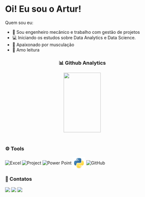 # Oi! Eu sou o Artur! 

Quem sou eu:
- 👦 Sou engenheiro mecânico e trabalho com gestão de projetos
- 💻 Iniciando os estudos sobre Data Analytics e Data Science.
- 💪  Apaixonado por musculação
- 📕 Amo leitura

<div align="center">
 <h3>📊 Github Analytics</h3>
  <img width="49%" height="195px" src= "https://github-readme-stats.vercel.app/api?username=Alsreturns&show_icons=true&theme=tokyonight" /> 

</div>

<div style="display: inline_block"><br>
  <h3>⚙️ Tools</h3>
  <img align="center" alt="Excel" height="40" width="40" src="https://img.icons8.com/?size=512&id=UECmBSgBOvPT&format=png"/>
  <img align="center" alt="Project" height="40" width="40" src="https://img.icons8.com/?size=512&id=7lJtplrxEIbD&format=png"/>
  <img align="center" alt="Power Point" height="40" width="40" src="https://img.icons8.com/?size=512&id=81726&format=png"/>
  <img align="center" alt="Python" height="40" width="40" src="https://raw.githubusercontent.com/devicons/devicon/master/icons/python/python-original.svg">
  <img align="center" alt="GitHub" height="40" width="40" src="https://cdn.jsdelivr.net/gh/devicons/devicon/icons/github/github-original.svg"/>
  
  
</div>


<div> 
  <h3>📍 Contatos</h3>
  <a href="https://www.instagram.com/_alsantos_/" target="_blank"><img src="https://img.shields.io/badge/-Instagram-%23E4405F?style=for-the-badge&logo=instagram&logoColor=white" target="_blank"></a>
  <a href = "mailto:arturlsantos1@gmail.com"><img src="https://img.shields.io/badge/-Gmail-%23333?style=for-the-badge&logo=gmail&logoColor=white" target="_blank"></a>
  <a href="https://www.linkedin.com/in/arturlsantos/" target="_blank"><img src="https://img.shields.io/badge/-LinkedIn-%230077B5?style=for-the-badge&logo=linkedin&logoColor=white" target="_blank"></a> 

</div>
